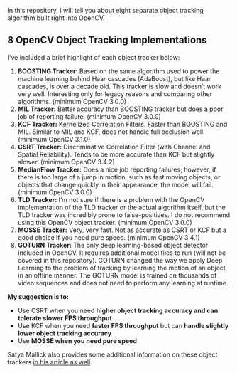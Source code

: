 In this repository, I will tell you about eight separate object tracking algorithm built right into OpenCV.

## 8 OpenCV Object Tracking Implementations ##
I've included a brief highlight of each object tracker below:
1. **BOOSTING Tracker:** Based on the same algorithm used to power the machine learning behind Haar cascades (AdaBoost), but like Haar cascades, is over a decade old. This tracker is slow and doesn’t work very well. Interesting only for legacy reasons and comparing other algorithms. (minimum OpenCV 3.0.0)
2. **MIL Tracker:** Better accuracy than BOOSTING tracker but does a poor job of reporting failure. (minimum OpenCV 3.0.0)
3. **KCF Tracker:** Kernelized Correlation Filters. Faster than BOOSTING and MIL. Similar to MIL and KCF, does not handle full occlusion well. (minimum OpenCV 3.1.0)
4. **CSRT Tracker:** Discriminative Correlation Filter (with Channel and Spatial Reliability). Tends to be more accurate than KCF but slightly slower. (minimum OpenCV 3.4.2)
5. **MedianFlow Tracker:** Does a nice job reporting failures; however, if there is too large of a jump in motion, such as fast moving objects, or objects that change quickly in their appearance, the model will fail. (minimum OpenCV 3.0.0)
6. **TLD Tracker:** I’m not sure if there is a problem with the OpenCV implementation of the TLD tracker or the actual algorithm itself, but the TLD tracker was incredibly prone to false-positives. I do not recommend using this OpenCV object tracker. (minimum OpenCV 3.0.0)
7. **MOSSE Tracker:** Very, very fast. Not as accurate as CSRT or KCF but a good choice if you need pure speed. (minimum OpenCV 3.4.1)
8. **GOTURN Tracker:** The only deep learning-based object detector included in OpenCV. It requires additional model files to run (will not be covered in this repository). GOTURN changed the way we apply Deep Learning to the problem of tracking by learning the motion of an object in an offline manner. The GOTURN model is trained on thousands of video sequences and does not need to perform any learning at runtime.

**My suggestion is to:**
* Use CSRT when you need **higher object tracking accuracy and can tolerate slower FPS throughput**
* Use KCF when you need **faster FPS throughput** but can **handle slightly lower object tracking accuracy**
* Use **MOSSE when you need pure speed**

Satya Mallick also provides some additional information on these object trackers [in his article as well](https://learnopencv.com/object-tracking-using-opencv-cpp-python/).




